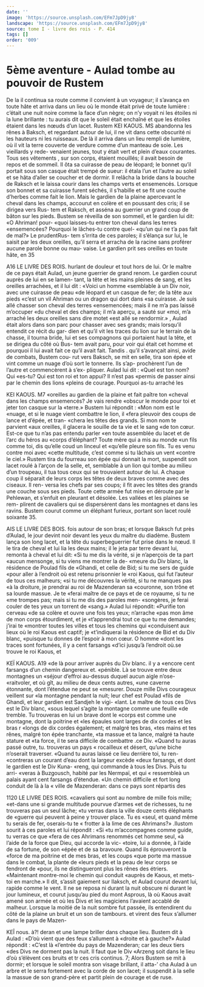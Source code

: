 ```yaml
---
date: ''
image: 'https://source.unsplash.com/EFm7JpD9jy8'
landscape: 'https://source.unsplash.com/EFm7JpD9jy8'
source: tome I - livre des rois - P. 414
tags: []
order: '009'
---
```


# 5ème aventure - Aulad tombe au pouvoir de Rustem

De la il continua sa route comme il convient à un voyageur; il s’avança en toute hâte et arriva dans
un lieu où le monde était privé de toute lumière :
c’était une nuit noire comme la face d’un nègre; on
n’y voyait ni les étoiles ni la lune brillante : tu aurais dit que le soleil était enchaîné et que les étoiles étaient dans les nœuds d’un lacet. Rustem
KEI KAOUS. MS abandonna les rênes à Baksch, et regardant autour
de lui, il ne vit dans cette obscurité ni les hauteurs ni les ruisseaux. De là il arriva dans un lieu rempli de lumière, où il vit la terre couverte de verdure comme d’un manteau de soie. Les vieillards y rede- venaient jeunes, tout y était vert et plein d’eaux courantes. Tous ses vêtements , sur son corps, étaient mouillés; il avait besoin de repos et de sommeil. Il ôta sa cuirasse de peau de léopard; le bonnet qu’il portait sous son casque était trempé de sueur: il étala
l’un et l’autre au soleil et se hâta d’aller se coucher
et de dormir. Il relâcha la bride dans la bouche de Raksch et le laissa courir dans les champs verts et ensemencés. Lorsque son bonnet et sa cuirasse furent séchés, il s’habille et se fit une couche d’herbes
comme fait le lion. Mais le gardien de la plaine apercevant le cheval dans les champs, accourut en colère et en poussant des cris; il se dirigea vers Rus- tem et Raksch, et asséna au guerrier un grand coup de bâton sur les pieds. Bustem se réveilla de son sommeil, et le gardien lui dit: «O Ahriman! pour- «quoi laisses-tu entrer ton cheval dans les terres «ensemencées? Pourquoi le lâches-tu contre quel- «qu’un qui ne t’a pas fait de mal?» Le prudentRus-
tem s’irrita de ces paroles; il s’élança sur lui, le
saisit par les deux oreilles, qu’il serra et arracha de
la racine sans proférer aucune parole bonne ou mau- vaise. Le gardien prit ses oreilles en toute hâte, en
35

A16 LE LIVRE DES ROIS.
hurlant de douleur et tout hors de lui. Or le maître
de ce pays était Aulad, un jeune guerrier de grand
renom. Le gardien courut auprès de lui en se lamen-
tant, la tête et les mains pleines de sang, et les oreilles arrachées, et il lui dit : «Voici un homme «semblable à un Div noir, avec une cuirasse de peau «de léopard et un casque de fer; de la tête aux pieds «c’est un vil Ahriman ou un dragon qui dort dans
«sa cuirasse. Je suis allé chasser son cheval des terres «ensemencées; mais il ne m’a pas laissé m’occuper
«du cheval et des champs; il m’a aperçu, a sauté sur «moi, m’a arraché les deux oreilles sans dire motet
«est allé se rendormir.» ,
Aulad était alors dans son parc pour chasser avec
ses grands; mais lorsqu’il entendit ce récit du gar-
dien et qu’il vit les traces du lion sur le terrain de
la chasse, il tourna bride, lui et ses compagnons qui portaient haut la tête, et se dirigea du côté où Bus-
tem avait paru, pour voir qui était cet homme et pourquoi il lui avait fait ce qu’il avait fait. Tandis
. qu’il s’avançait ainsi, avide de combats, Bustem cou-
rut vers Baksch, se mit en selle, tira son épée et vint comme un nuage d’où sort le tonnerre. Ils s’ap- prochèrent l’un de l’autre et commencèrent à s’ex-
pliquer. Aulad lui dit : «Quel est ton nom? Qui «es-tu? Qui est ton roi et ton appui? Il n’est pas «permis de passer ainsi par le chemin des lions «pleins de courage. Pourquoi as-tu arraché les

KEI KAOUS. M7 «oreilles au gardien de la plaine et fait paître ton
«cheval dans les champs ensemencés? Je vais rendre «obscur le monde pour toi et jeter ton casque sur la «terre.» Bustem lui répondit : «Mon nom est le «nuage, et si le nuage vient combattre le lion, il «fera pleuvoir des coups de lance et d’épée, et tran-
«chera les têtes des grands. Si mon nom te parvient «aux oreilles, il glacera le souille de ta vie et le sang «de ton cœur. Est-ce que tu n’as pas entendu parler
«en toute assemblée du lacet et de l’arc du héros au
«corps d’éléphant? Toute mère qui a mis au monde
«un fils comme toi, dis qu’elle coud un linceul et «qu’elle pleure son fils. Tu es venu contre moi avec «cette multitude, c’est comme si tu lâchais un vent «contre le ciel.»
Rustem tira du fourreau son épée qui donnait la mort, suspendit son lacet roulé à l’arçon de la selle,
et, semblable à un lion qui tombe au milieu d’un troupeau, il tua tous ceux qui se trouvaient autour de lui. A chaque coup il séparait de leurs corps les têtes de deux braves comme avec des ciseaux. Il ren- versa les chefs par ses coups; il fit avec les têtes des grands une couche sous ses pieds. Toute cette armée fut mise en déroute par le Pehlewan, et s’enfuit en pleurant et désolée. Les vallées et les plaines se rem- plirent de cavaliers qui se dispersèrent dans les montagnes et dans les ravins. Bustem courut comme
un éléphant furieux, portant son lacet roulé soixante 35.

AIS LE LIVRE DES BOIS.
fois autour de son bras; et lorsque Baksch fut près d’Aulad, le jour devint noir devant les yeux du maître du diadème. Bustem lança son long lacet, et
la tête du superbeguerrier fut prise dans le nœud.
Il le tira de cheval et lui lia les deux mains; il le
jeta par terre devant lui, remonta à cheval et lui dit: «Si tu me dis la vérité, si je n’aperçois de ta part
«aucun mensonge, si tu viens me montrer la de- «meure du Div blanc, la résidence de Poulad fils de
«Ghandi, et celle de Bid; si tu me sers de guide «pour aller à l’endroit où est retenu prisonnier le
«roi Kaous, qui fut l’auteur de tous ces malheurs;
«si tu me découvres la vérité, si tu ne manques pas
«à la droiture, je prendrai au roi de Mazenderan sa «couronne, son trône et sa lourde massue. Je te «ferai maître de ce pays et de ce royaume, si tu ne «me trompes pas; mais si tu me dis des paroles men- «songères, je ferai couler de tes yeux un torrent de «sang.» Aulad lui répondit: «Purifie ton cerveau
«de sa colère et ouvre une fois tes yeux; n’arrache «pas mon âme de mon corps étourdiment, et je «t’apprendrai tout ce que tu me demandes; j’irai te «montrer toutes les villes et tous les chemins qui «conduisent aux lieux où le roi Kaous est captif; je «t’indiquerai la résidence de Bid et du Div blanc, «puisque tu donnes de l’espoir à mon cœur. O homme «dont les traces sont fortunées, il y a cent farsangs «d’ici jusqu’à l’endroit où.se trouve le roi Kaous, et

KEÏ KAOUS. A19 «de là pour arriver auprès du Div blanc. il y a
«encore cent farsangs d’un chemin dangereux et. «pénible. Là se trouve entre deux montagnes un «séjour d’effroi au-dessus duquel aucun aigle n’ose- «raitvoler, et où gît, au milieu de deux cents autres, «une caverne étonnante, dont l’étendue ne peut se «mesurer. Douze mille Divs courageux veillent sur «la montagne pendant la nuit; leur chef est Poulad «fils de Ghandi, et leur gardien est Sandjeh le vigi- «lant. Le maître de tous ces Divs est le Div blanc, «sous lequel s’agite la montagne comme une feuille
«de tremble. Tu trouveras en lui un brave dont le «corps est comme une montagne, dont la poitrine et «les épaules sont larges de dix cordes et les bras
r «longs de dix cordes également; et malgré tes bras,
«tes mains et tes rênes, malgré ton épée tranchante,
«ta massue et ta lance, malgré ta haute stature et «ta force, il te sera difficile de combattre .ce Div. «Quand tu auras passé outre, tu. trouveras un pays
« rocailleux et désert, qu’une biche n’oserait traverser. «Quand tu auras laissé ce lieu derrière toi, tu ren- «contreras un courant d’eau dont la largeur excède «deux farsangs, et dont le gardien est le Div Kuna- «reng, qui commande à tous les Divs. Puis tu arri- «veras à Buzgousch, habité par les Nermpaï, et qui
« ressembleà un palais ayant cent farsangs d’étendue.
«Un chemin difficile et fort long conduit de là à la
« ville de Mazenderan: dans ce pays sont répartis des

1120 LE LIVRE DES ROIS.
«cavaliers qui sont au nombre de mille fois mille; «et-dans une si grande multitude pourvue d’armes «et de richesses, tu ne trouveras pas un seul lâche; «tu verras dans la ville douze cents éléphants de «guerre qui peuvent à peine y trouver place. Tu es «seul, et quand même tu serais de fer, oserais-tu te « frotter à la lime de ces Ahrimans?»
.Ilustom sourit à ces paroles et lui répondit : «Si
«tu m’accompagnes comme guide, tu verras ce que «fera de ces Ahrimans renommés cet homme seul, «à l’aide de la force que Dieu, qui accorde la vic- «toire, lui a donnée, à l’aide de sa fortune, de son
«épée et de sa bravoure. Quand ils éprouveront la «force de ma poitrine et de mes bras, et les coups «que porte ma massue dans le combat, la plante de «leurs pieds et la peau de leur corps se fendront de «pour, ils ne distingueront plus les rênes des étriers. «Maintenant montre-moi le chemin qui conduit «auprès de Kaous, et mets-toi en marche.»
Il dit, s’assit gaiement sur llaksch, et Aulad courut devant lui, rapide comme le vent. Il ne se reposa ni durant la nuit obscure ni durant le jour lumineux, et courut jusqu’au pied du mont Asprous, là où Kaous avait amené son armée et où les Divs et les magiciens l’avaient accablé de malheur. Lorsque la moitié de la nuit sombre fut passée, ils entendirent
du côté de la plaine un bruit et un son de tambours.
et virent des feux s’allumer dans le pays de Mazen-

KEÎ nous. à?!
deran et une lampe briller dans chaque lieu. Bustem
dit à Aulad : «D’où vient que des feux s’allument à
«droite et à gauche?» Aulad répondit : «C’est là
«l’entrée du pays de Mazenderan; car les deux tiers
«des Divs ne dorment pas la nuit. Il faut que le Div «Arzeng soit dans le lieu d’où s’élèvent ces bruits et
tr ces cris continus. 7; Alors Bustem se mit à dormir; et lorsque le soleil montra son visage brillant, il atta-’ cha Aulad à un arbre et le serra fortement avec la corde de son lacet; il suspendit à la selle la massue de son grand-père et partit plein de courage et de ruse.
